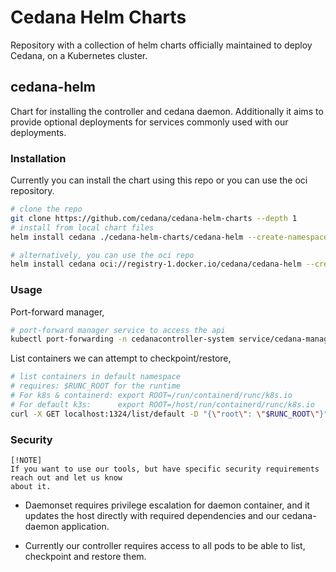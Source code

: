 # Cedana Helm Charts

Repository with a collection of helm charts officially maintained to deploy Cedana, on a
Kubernetes cluster.

## cedana-helm

Chart for installing the controller and cedana daemon.
Additionally it aims to provide optional deployments for services commonly used with our
deployments.

### Installation

Currently you can install the chart using this repo or you can use the oci repository.

```bash
# clone the repo
git clone https://github.com/cedana/cedana-helm-charts --depth 1
# install from local chart files
helm install cedana ./cedana-helm-charts/cedana-helm --create-namespace -n cedanacontroller-system

# alternatively, you can use the oci repo
helm install cedana oci://registry-1.docker.io/cedana/cedana-helm --create-namespace -n cedanacontroller-system
```

### Usage

Port-forward manager,

```bash
# port-forward manager service to access the api
kubectl port-forwarding -n cedanacontroller-system service/cedana-manager-service 1324:1324
```

List containers we can attempt to checkpoint/restore,

```bash
# list containers in default namespace
# requires: $RUNC_ROOT for the runtime
# For k8s & containerd: export ROOT=/run/containerd/runc/k8s.io
# For default k3s:      export ROOT=/host/run/containerd/runc/k8s.io
curl -X GET localhost:1324/list/default -D "{\"root\": \"$RUNC_ROOT\"}"
```

### Security

```
[!NOTE]
If you want to use our tools, but have specific security requirements reach out and let us know
about it.
```

- Daemonset requires privilege escalation for daemon container, and it updates the host directly with
  required dependencies and our cedana-daemon application.

- Currently our controller requires access to all pods to be able to list, checkpoint and restore them.
